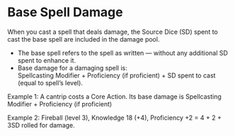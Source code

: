 # Base Spell Damage

When you cast a spell that deals damage, the Source Dice (SD) spent to cast the base spell are included in the damage pool.

- The base spell refers to the spell as written — without any additional SD spent to enhance it.
- Base damage for a damaging spell is:  
  Spellcasting Modifier + Proficiency (if proficient) + SD spent to cast (equal to spell’s level).

Example 1: A cantrip costs a Core Action. Its base damage is Spellcasting Modifier + Proficiency (if proficient)

Example 2: Fireball (level 3), Knowledge 18 (+4), Proficiency +2 = 4 + 2 + 3SD rolled for damage.
